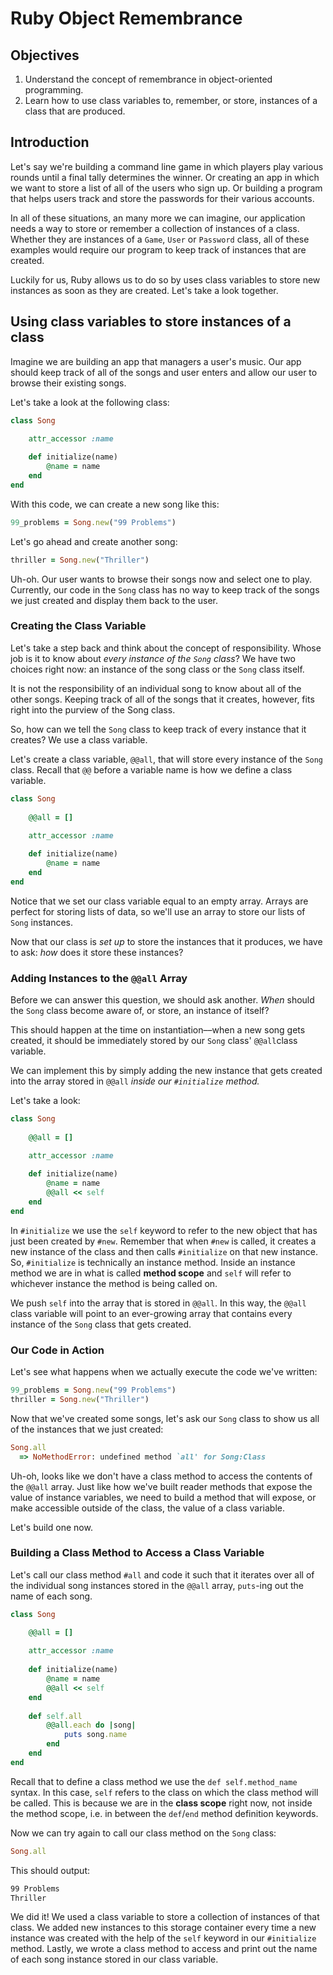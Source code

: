 # Ruby Object Remembrance 

## Objectives

1. Understand the concept of remembrance in object-oriented programming. 
2. Learn how to use class variables to, remember, or store, instances of a class that are produced. 

## Introduction

Let's say we're building a command line game in which players play various rounds until a final tally determines the winner. Or creating an app in which we want to store a list of all of the users who sign up. Or building a program that helps users track and store the passwords for their various accounts. 

In all of these situations, an many more we can imagine, our application needs a way to store or remember a collection of instances of a class. Whether they are instances of a `Game`, `User` or `Password` class, all of these examples would require our program to keep track of instances that are created. 

Luckily for us, Ruby allows us to do so by uses class variables to store new instances as soon as they are created. Let's take a look together. 

## Using class variables to store instances of a class

Imagine we are building an app that managers a user's music. Our app should keep track of all of the songs and user enters and allow our user to browse their existing songs. 

Let's take a look at the following class:

```ruby
class Song
	
	attr_accessor :name

	def initialize(name)
		@name = name
	end
end
```

With this code, we can create a new song like this:

```ruby
99_problems = Song.new("99 Problems")
```

Let's go ahead and create another song:

```ruby
thriller = Song.new("Thriller") 
```

Uh-oh. Our user wants to browse their songs now and select one to play. Currently, our code in the `Song` class has no way to keep track of the songs we just created and display them back to the user. 

### Creating the Class Variable

Let's take a step back and think about the concept of responsibility. Whose job is it to know about *every instance of the `Song` class*? We have two choices right now: an instance of the song class or the `Song` class itself.

It is not the responsibility of an individual song to know about all of the other songs. Keeping track of all of the songs that it creates, however, fits right into the purview of the Song class. 

So, how can we tell the `Song` class to keep track of every instance that it creates? We use a class variable. 

Let's create a class variable, `@@all`, that will store every instance of the `Song` class. Recall that `@@` before a variable name is how we define a class variable.

```ruby
class Song
	
	@@all = []
	
	attr_accessor :name

	def initialize(name)
		@name = name
	end
end
```

Notice that we set our class variable equal to an empty array. Arrays are perfect for storing lists of data, so we'll use an array to store our lists of `Song` instances. 

Now that our class is *set up* to store the instances that it produces, we have to ask: *how* does it store these instances?

### Adding Instances to the `@@all` Array

Before we can answer this question, we should ask another. *When* should the `Song` class become aware of, or store, an instance of itself? 

This should happen at the time on instantiation––when a new song gets created, it should be immediately stored by our `Song` class' `@@all`class variable. 

We can implement this by simply adding the new instance that gets created into the array stored in `@@all` *inside our `#initialize` method.*

Let's take a look:

```ruby
class Song
	
	@@all = []
	
	attr_accessor :name

	def initialize(name)
		@name = name
		@@all << self
	end
end
```

In `#initialize` we use the `self` keyword to refer to the new object that has just been created by `#new`. Remember that when `#new` is called, it creates a new instance of the class and then calls `#initialize` on that new instance. So, `#initialize` is technically an instance method. Inside an instance method we are in what is called **method scope** and `self` will refer to whichever instance the method is being called on. 

We push `self` into the array that is stored in `@@all`. In this way, the `@@all` class variable will point to an ever-growing array that contains every instance of the `Song` class that gets created. 

### Our Code in Action

Let's see what happens when we actually execute the code we've written:

```ruby
99_problems = Song.new("99 Problems")
thriller = Song.new("Thriller")
```

Now that we've created some songs, let's ask our `Song` class to show us all of the instances that we just created:

```ruby
Song.all
  => NoMethodError: undefined method `all' for Song:Class
```

Uh-oh, looks like we don't have a class method to access the contents of the `@@all` array. Just like how we've built reader methods that expose the value of instance variables, we need to build a method that will expose, or make accessible outside of the class, the value of a class variable. 

Let's build one now.

### Building a Class Method to Access a Class Variable

Let's call our class method `#all` and code it such that it iterates over all of the individual song instances stored in the `@@all` array, `puts`-ing out the name of each song. 

```ruby
class Song

	@@all = []
	
	attr_accessor :name
	
	def initialize(name)
		@name = name
		@@all << self
	end
	
	def self.all
		@@all.each do |song|
			puts song.name
		end
	end
end
```

Recall that to define a class method we use the `def self.method_name` syntax. In this case, `self` refers to the class on which the class method will be called. This is because we are in the **class scope** right now, not inside the method scope, i.e. in between the `def`/`end` method definition keywords. 

Now we can try again to call our class method on the `Song` class:

```ruby
Song.all
```

This should output:

```bash
99 Problems
Thriller
```

We did it! We used a class variable to store a collection of instances of that class. We added new instances to this storage container every time a new instance was created with the help of the `self` keyword in our `#initialize` method. Lastly, we wrote a class method to access and print out the name of each song instance stored in our class variable. 

